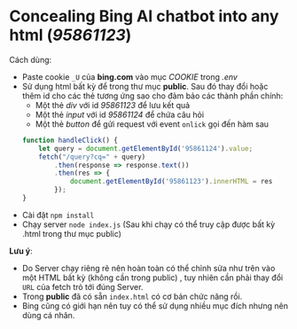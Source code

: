 
# Concealing Bing AI chatbot into any html (*95861123*)

Cách dùng:
* Paste cookie ```_U``` của **bing.com** vào mục *COOKIE* trong *.env*
* Sử dụng html bất kỳ để trong thư mục **public**. Sau đó thay đổi hoặc thêm id cho các thẻ tương ứng sao cho đảm bảo các thành phần chính:
    * Một thẻ *div* với id *95861123* để lưu kết quả 
    * Một thẻ *input* với id *95861124* để chứa câu hỏi
    * Một thẻ *button* để gửi request với event ```onlick``` gọi đến hàm sau
    ```js
    function handleClick() {
        let query = document.getElementById('95861124').value;
        fetch("/query?cq=" + query)
            .then(response => response.text())
            .then(res => {
                document.getElementById('95861123').innerHTML = res
            });
    }
    ```
* Cài đặt ```npm install```
* Chạy server ```node index.js``` (Sau khi chạy có thể truy cập được bất kỳ .html trong thư mục public)

**Lưu ý**:
 * Do Server chạy riêng rẽ nên hoàn toàn có thể chỉnh sửa như trên vào một HTML bất kỳ (không cần trong public) , tuy nhiên cần phải thay đổi ```URL``` của fetch trỏ tới đúng Server.
 * Trong **public** đã có sẵn ```index.html``` có cơ bản chức năng rồi.
 * Bing cũng có giới hạn nên tuy có thể sử dụng nhiều mục đích nhưng nên dùng cá nhân.
